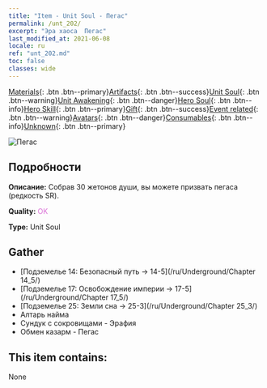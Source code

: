 ```yaml
---
title: "Item - Unit Soul - Пегас"
permalink: /unt_202/
excerpt: "Эра хаоса  Пегас"
last_modified_at: 2021-06-08
locale: ru
ref: "unt_202.md"
toc: false
classes: wide
---
```

 [Materials](/ItemsRU/){: .btn .btn--primary}[Artifacts](/ItemsRU/Artifacts/){: .btn .btn--success}[Unit Soul](/ItemsRU/UnitSoul/){: .btn .btn--warning}[Unit Awakening](/ItemsRU/UnitAwakening/){: .btn .btn--danger}[Hero Soul](/ItemsRU/HeroSoul/){: .btn .btn--info}[Hero Skill](/ItemsRU/HeroSkill/){: .btn .btn--primary}[Gift](/ItemsRU/Gift/){: .btn .btn--success}[Event related](/ItemsRU/Events/){: .btn .btn--warning}[Avatars](/ItemsRU/Avatars/){: .btn .btn--danger}[Consumables](/ItemsRU/Consumables/){: .btn .btn--info}[Unknown](/ItemsRU/Unknown/){: .btn .btn--primary}

 ![Пегас](/images/u/ti_feima.jpg)

## Подробности
 **Описание:** Собрав 30 жетонов души, вы можете призвать пегаса (редкость SR).

 **Quality:** <span style="color: #DA70D6">OK</span>

 **Type:** Unit Soul

## Gather

*    [Подземелье 14: Безопасный путь -> 14-5](/ru/Underground/Chapter 14_5/) 
*    [Подземелье 17: Освобождение империи -> 17-5](/ru/Underground/Chapter 17_5/) 
*    [Подземелье 25: Земли сна -> 25-3](/ru/Underground/Chapter 25_3/) 
*    Алтарь найма 
*    Сундук с сокровищами - Эрафия 
*    Обмен казарм - Пегас 

## This item contains:

  None

